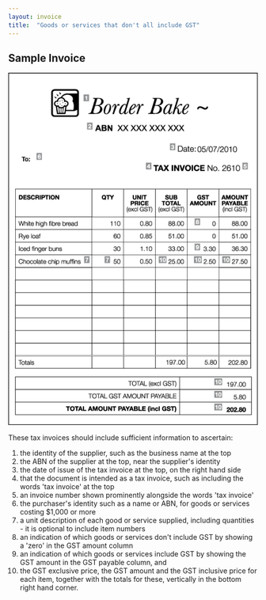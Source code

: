 ```yaml
---
layout: invoice
title:  "Goods or services that don't all include GST"
---
```


<h2>Sample Invoice</h2>
<p><img class="full-width" src="images/48360-4.gif" alt="Tax invoice for goods or services that don't all include GST." title="Tax invoice for goods or services that don't all include GST."></p>
<p>These tax invoices should include sufficient information to ascertain:</p>
<ol>
<li value="1">the identity of the supplier, such as the business name at the top</li>
<li value="2">the ABN of the supplier at the top, near the supplier's identity</li>
<li value="3">the date of issue of the tax invoice at the top, on the right hand side</li>
<li value="4">that the document is intended as a tax invoice, such as including the words 'tax invoice' at the top</li>
<li value="5">an invoice number shown prominently alongside the words 'tax invoice'</li>
<li value="6">the purchaser's identity such as a name or ABN, for goods or services costing $1,000 or more</li>
<li value="7">a unit description of each good or service supplied, including quantities - it is optional to include item numbers</li>
<li value="8">an indication of which goods or services don't include GST by showing a 'zero' in the GST amount column</li>
<li value="9">an indication of which goods or services include GST by showing the GST amount in the GST payable column, and</li>
<li value="10">the GST exclusive price, the GST amount and the GST inclusive price for each item, together with the totals for these, vertically in the bottom right hand corner.</li>
</ol>
